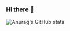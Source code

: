 ### Hi there 👋
![Anurag's GitHub stats](https://github-readme-stats.vercel.app/api?username=pluemthnn&theme=tokyonight&show_icons=true)



